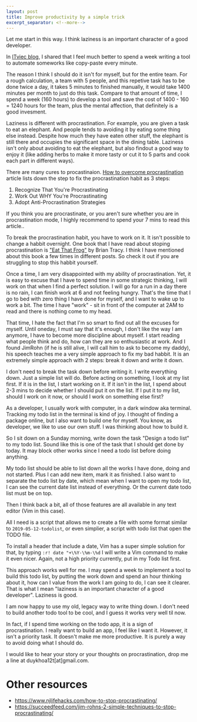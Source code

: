 ```yaml
---
layout: post
title: Improve productivity by a simple trick
excerpt_separator: <!--more-->
---
```


Let me start in this way. I think laziness is an important character of a good developer.

In [ITviec blog](https://itviec.com/blog/luoi-to-ra-ngu-ngoc-la-ban-nang-cua-developer-gioi-2/), I shared that I feel
much better to spend a week writing a tool to automate someworks like copy-paste every minute.

The reason I think I should do it isn't for myself, but for the entire team. For a rough calculation, a team with 5
people, and this repetive task has to be done twice a day, it takes 5 minutes to finished manually, it would take 1400
minutes per month to just do this task. Compare to that amount of time, I spend a week (160 hours) to develop a tool
and save the cost of 1400 - 160 = 1240 hours for the team, plus the mental affection, that definitely is a good
invesment.

Laziness is different with procrastination. For example, you are given a task to eat an elephant.
And people tends to avoiding it by eating some thing else instead. Despite how much they have eaten other stuff, the
elephant is still there and occupies the significant space in the dining table. Laziness isn't only about avoiding to
eat the elephant, but also findout a good way to enjoy it (like adding herbs to make it more tasty or cut it to 5 parts
and cook each part in different ways).

There are many cures to procastinaion. [How to overcome procrastination](https://www.mindtools.com/pages/article/newHTE_96.htm)
article lists down the step to fix the procrastination habit as 3 steps:

1.  Recognize That You're Procrastinating
1.  Work Out WHY You're Procrastinating
1.  Adopt Anti-Procrastination Strategies

If you think you are procrastinate, or you aren't sure whether you are in procrastination mode, I highly recommend to
spend your 7 mins to read this article..

To break the procrastination habit, you have to work on it. It isn't possible to change a habbit overnight.
One book that I have read about stoping procrastination is ["Eat That Frog"](https://g.co/kgs/iAJzTS) by Brian Tracy.
I think I have mentioned about this book a few times in different posts. So check it out if you are struggling to stop
this habbit yourself.

Once a time, I am very disappointed with my ability of procrastination. Yet, it is easy to excuse that I have to spend
time in some strategic thinking, I will work on that when I find a perfect solution. I will go for a run in a day there
is no rain, I can finish work at 6 and not feeling hungry. That's the time that I go to bed with zero thing I have done
for myself, and I want to wake up to work a bit. The time I have "work" - sit in front of the computer at 2AM to read
and there is nothing come to my head.

That time, I hate the fact that I'm so smart to find out all the excuses for myself.
Until oneday, I must say that it's enough, I don't like the way I am anymore, I have to become more discipline about
myself. I start reading what people think and do, how can they are so enthusiastic at work. And I found JimRohn (if he
is still alive, I will call him to ask to become my daddy), his speech teaches me a very simple approach to fix my bad
habbit. It is an extremely simple approach with 2 steps: break it down and write it down.

I don't need to break the task down before writing it. I write everything down.
Just a simple list will do. Before acting on something, I look at my list first. If it is in the list, I start working
on it. If it isn't in the list, I spend about 2-3 mins to decide whether I should put it on the list. If I put it to my
list, should I work on it now, or should I work on something else first?

As a developer, I usually work with computer, in a dark window aka terminal. Tracking my todo list in the terminal is
kind of joy. I thought of finding a package online, but I also want to build one for myself. You know, as developer, we
like to use our own stuff. I was thinking about how to build it.

So I sit down on a Sunday morning, write down the task "Design a todo list" to my todo list. Sound like this is one of
the task that I should get done by today. It may block other works since I need a todo list before doing anything.

My todo list should be able to list down all the works I have done, doing and not started. Plus I can add new item, mark
it as finished. I also want to separate the todo list by date, which mean when I want to open my todo list, I can see
the current date list instead of everything. Or the current date todo list must be on top.

Then I think back a bit, all of those features are all available in any text editor (Vim in this case).

All I need is a script that allows me to create a file with some format similar to `2019-05-12-todolist`,
or even simplier, a script with todo list that open the TODO file.

To install a header that include a date, Vim has a super simple solution for that, by typing `:r! date "+\%Y-\%m-\%d`
I will write a Vim command to make it even nicer. Again, not a high priority currently, put in my Todo list first.

This approach works well for me. I may spend a week to implement a tool to build this todo list, by putting the work
down and spend an hour thinking about it, how can I value from the work I am going to do, I can see it clearer.
That is what I mean "laziness is an important character of a good developer". Laziness is good.

I am now happy to use my old, legacy way to write thing down. I don't need to build another todo tool to be cool, and I
guess it works very well til now.

In fact, if I spend time working on the todo app, it is a sign of procrastination. I really want to build an app, I feel
like I want it. However, it isn't a priority task. It doesn't make me more productive. It is purely a way to avoid doing
what I should do.

I would like to hear your story or your thoughts on procrastination, drop me a line at duykhoa12t[at]gmail.com.

# Other resources

- https://www.njlifehacks.com/how-to-stop-procrastinating/
- https://succeedfeed.com/jim-rohns-2-simple-techniques-to-stop-procrastinating/
